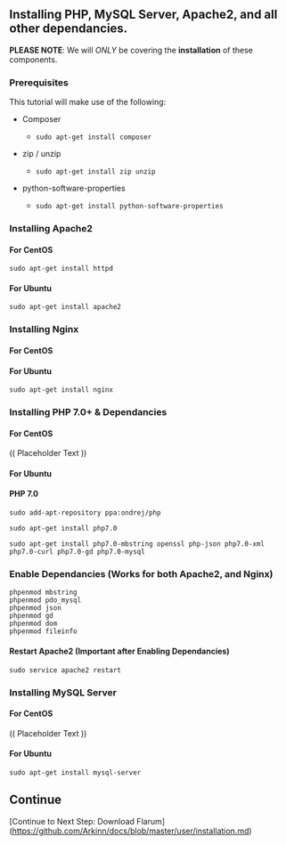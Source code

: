## Installing PHP, MySQL Server, Apache2, and all other dependancies.

**PLEASE NOTE**: We will _ONLY_ be covering the **installation** of these components.

### Prerequisites

This tutorial will make use of the following:

  - Composer

	- ```sudo apt-get install composer```

  - zip / unzip

	- ``` sudo apt-get install zip unzip ```

  - python-software-properties

	- ```sudo apt-get install python-software-properties```


### Installing Apache2

#### For CentOS

``` sudo apt-get install httpd ```

#### For Ubuntu

``` sudo apt-get install apache2 ```

### Installing Nginx

#### For CentOS



#### For Ubuntu

``` sudo apt-get install nginx ```

### Installing PHP 7.0+ & Dependancies

#### For CentOS

(( Placeholder Text ))

#### For Ubuntu

#### PHP 7.0

```sudo add-apt-repository ppa:ondrej/php```

```sudo apt-get install php7.0```

```sudo apt-get install php7.0-mbstring openssl php-json php7.0-xml php7.0-curl php7.0-gd php7.0-mysql```


### Enable Dependancies (Works for both Apache2, and Nginx)

```
phpenmod mbstring
phpenmod pdo_mysql
phpenmod json
phpenmod gd
phpenmod dom
phpenmod fileinfo
```
#### Restart Apache2 (Important after Enabling Dependancies)

```
sudo service apache2 restart
```

### Installing MySQL Server

#### For CentOS

(( Placeholder Text ))

#### For Ubuntu

``` sudo apt-get install mysql-server ```

## Continue

[Continue to Next Step: Download Flarum] (https://github.com/Arkinn/docs/blob/master/user/installation.md)
